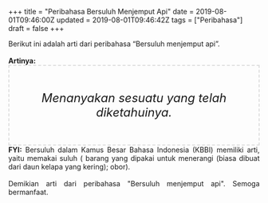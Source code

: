 +++
title = "Peribahasa Bersuluh Menjemput Api"
date = 2019-08-01T09:46:00Z
updated = 2019-08-01T09:46:42Z
tags = ["Peribahasa"]
draft = false
+++

<div dir="ltr" style="text-align: left;" trbidi="on"><div style="text-align: justify;">Berikut ini adalah arti dari peribahasa “Bersuluh menjemput api”.</div><br /><div style="text-align: justify;"><b>Artinya:</b></div><div style="border: 2px dashed #ddd; font-size: 24px; height: auto; margin: 0 auto; padding: 50px; text-align: center; width: auto;"><i>Menanyakan sesuatu yang telah diketahuinya.</i></div><div style="text-align: justify;"><b>FYI:</b> Bersuluh dalam Kamus Besar Bahasa Indonesia (KBBI) memiliki arti, yaitu memakai suluh ( barang yang dipakai untuk menerangi (biasa dibuat dari daun kelapa yang kering); obor).<br /><br /></div><div style="text-align: justify;">Demikian arti dari peribahasa "Bersuluh menjemput api". Semoga bermanfaat.</div></div>
